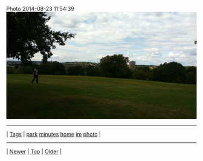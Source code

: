 <!--
title: Photo 2014-08-23 11
date: 2020-06-28T15:00:41.525Z
tags: park, minutes, home, im, photo
-->











Photo 2014-08-23 11:54:39
![](95541121427-0.jpg)

<!--BOTTOM-POST-NAVIGATION-->
---

| [Tags](tags.md) | [park](tag-park.md) [minutes](tag-minutes.md) [home](tag-home.md) [im](tag-im.md) [photo](tag-photo.md) |

---

| [Newer](95295040017.md) | [Top](index.md) | [Older](95631293227.md) |